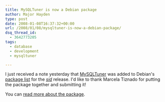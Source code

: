 ```yaml
---
title: MySQLTuner is now a Debian package
author: Major Hayden
type: post
date: 2008-01-08T16:37:32+00:00
url: /2008/01/08/mysqltuner-is-now-a-debian-package/
dsq_thread_id:
  - 3642773205
tags:
  - database
  - development
  - mysqltuner

---
```

I just received a note yesterday that [MySQLTuner][1] was added to Debian's [package list][2] for the _[sid][3]_ release. I'd like to thank Marcela Tiznado for putting the package together and submitting it!

You can [read more about the package][1].

 [1]: http://packages.debian.org/sid/main/mysqltuner
 [2]: http://packages.debian.org/sid/main/newpkg
 [3]: http://www.debian.org/releases/unstable/
